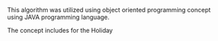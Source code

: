 This algorithm was utilized using object oriented programming concept using JAVA programming language.

The concept includes for the Holiday 
